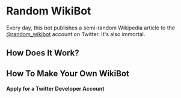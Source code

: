# Random WikiBot
Every day, this bot publishes a semi-random Wikipedia article to the [@random_wikibot](https://twitter.com/random_wikibot) account on Twitter. It's also immortal.
## How Does It Work?
## How To Make Your Own WikiBot
#### Apply for a Twitter Developer Account
